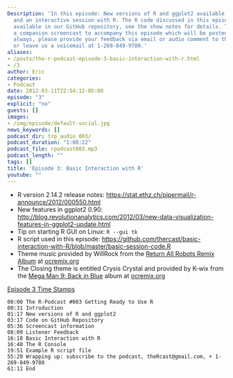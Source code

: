 ```yaml
---
Description: 'In this episode: New versions of R and ggplot2 available, listener feedback,
  and an interactive session with R. The R code discussed in this episode will be
  available in our GitHub repository, see the show notes for details. There will be
  a companion screencast to accompany this episode which will be posted shortly. As
  always, please provide your feedback via email or audio comment to theRcast[at]gmail.com
  or leave us a voicemail at 1-269-849-9780.'
aliases:
- /posts/the-r-podcast-episode-3-basic-interaction-with-r.html
- /3
author: Eric
categories:
- Podcast
date: 2012-03-11T22:54:12-05:00
episode: "3"
explicit: "no"
guests: []
images:
- /img/episode/default-social.jpg
news_keywords: []
podcast_dir: trp_audio_003/
podcast_duration: "1:08:22"
podcast_file: rpodcast003.mp3
podcast_length: ""
tags: []
title: 'Episode 3: Basic Interaction with R'
youtube: ""
---
```


-   R version 2.14.2 release notes: <https://stat.ethz.ch/pipermail/r-announce/2012/000550.html>
-   New features in ggplot2 0.90: <http://blog.revolutionanalytics.com/2012/03/new-data-visualization-features-in-ggplot2-update.html>
-   Tip on starting R GUI on Linux: `R --gui tk`
-   R script used in this episode: <https://github.com/thercast/basic-interaction-with-R/blob/master/basic-session-code.R>
-   Theme music provided by WillRock from the [Return All Robots Remix Album](http://ocremix.org/events/returnallrobots/) at [ocremix.org](http://ocremix.org/)
-   The Closing theme is entitled Crysis Crystal and provided by K-wix from the [Mega Man 9: Back in Blue](http://backinblue.ocremix.org/) album at [ocremix.org](http://ocremix.org/)

<span style="text-decoration: underline;">Episode 3 Time Stamps</span>

    00:00 The R-Podcast #003 Getting Ready to Use R
    00:31 Introduction
    01:17 New versions of R and ggplot2
    03:17 Code on GitHub Repository
    05:36 Screencast information
    08:09 Listener Feedback
    16:18 Basic Interaction with R
    16:40 The R Console
    19:51 Example R script file
    55:20 Wrapping up: subscribe to the podcast, theRcast@gmail.com, + 1-269-849-9780
    61:11 End
